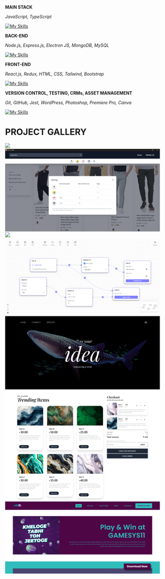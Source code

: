 **MAIN STACK**

_JavaScript, TypeScript_

[![My Skills](https://skillicons.dev/icons?i=js,ts)](https://www.linkedin.com/in/subham99saha/)

**BACK-END**

_Node.js, Express.js, Electron JS, MongoDB, MySQL_

[![My Skills](https://skillicons.dev/icons?i=nodejs,express,electron,mongodb,mysql)](https://www.linkedin.com/in/subham99saha/)

**FRONT-END**

_React.js, Redux, HTML, CSS, Tailwind, Bootstrap_

[![My Skills](https://skillicons.dev/icons?i=react,redux,html,css,tailwind,bootstrap)](https://www.linkedin.com/in/subham99saha/)

**VERSION CONTROL, TESTING, CRMs, ASSET MANAGEMENT**

_Git, GitHub, Jest, WordPress, Photoshop, Premiere Pro, Canva_

[![My Skills](https://skillicons.dev/icons?i=git,github,jest,wordpress,ps,pr)](https://www.linkedin.com/in/subham99saha/)

# PROJECT GALLERY
[![](https://camo.githubusercontent.com/ed16c45a0e8f98d8810c48e64900f046496701294c8ddb6e371a884d9bf711e6/68747470733a2f2f692e696d67686970706f2e636f6d2f66696c65732f6a72313439376763452e706e67)](https://github.com/subham99saha/travel-crm/blob/main/README.md)
[![](https://raw.githubusercontent.com/subham99saha/holy-scrap-app/refs/heads/main/snaps/Screenshot%202024-12-01%20181822.png)](https://github.com/subham99saha/ecommerce-price-scraper-comparer/blob/main/README.md)
[![](https://raw.githubusercontent.com/subham99saha/shipment-management-dashboard/refs/heads/main/snaps/2022-05-24.png)](https://github.com/subham99saha/shipment-management-dashboard/blob/main/README.md)
[![](https://raw.githubusercontent.com/subham99saha/reactflow-vectorshift-demo/refs/heads/main/snaps/localhost_3000_%20(3).png)](https://github.com/subham99saha/reactflow-vectorshift-demo/blob/main/README.md)
[![](https://raw.githubusercontent.com/subham99saha/content-marketing-agency-website/refs/heads/main/snaps/contentladder.in_.png)](https://github.com/subham99saha/content-marketing-agency-website/blob/main/README.md)
[![](https://github.com/subham99saha/uniblox-assignment/blob/main/snaps/1.png?raw=true)](https://github.com/subham99saha/uniblox-assignment/blob/main/README.md)
[![](https://github.com/subham99saha/online-fantasy-cricket-website/raw/main/snaps/gamesys11.com_.png)](https://github.com/subham99saha/online-fantasy-cricket-website/blob/main/README.md)

<!-- # GALLERY
<div style="display: grid; grid-template-columns: repeat(3, 1fr);">

<div style="overflow: hidden; height: 150px; border: 2px solid green; grid-column: 1; grid-row: 1;">
  <img src="https://camo.githubusercontent.com/ed16c45a0e8f98d8810c48e64900f046496701294c8ddb6e371a884d9bf711e6/68747470733a2f2f692e696d67686970706f2e636f6d2f66696c65732f6a72313439376763452e706e67" alt="Image 1" style="width: 100%; height: auto; object-fit: cover;">
</div>

<div style="overflow: hidden; height: 150px; border: 2px solid green; grid-column: 2; grid-row: 1;">
  <img src="https://raw.githubusercontent.com/subham99saha/shipment-management-dashboard/refs/heads/main/snaps/2022-05-24.png" alt="Image 2" style="width: 100%; height: auto; object-fit: cover;">
</div>

<div style="overflow: hidden; height: 150px; border: 2px solid green; grid-column: 3; grid-row: 1;">
  <img src="https://raw.githubusercontent.com/subham99saha/holy-scrap-app/refs/heads/main/snaps/Screenshot%202024-12-01%20181822.png" alt="Image 3" style="width: 100%; height: auto; object-fit: cover;">
</div>

<div style="overflow: hidden; height: 150px; border: 2px solid green; grid-column: 1; grid-row: 2;">
  <img src="https://raw.githubusercontent.com/subham99saha/reactflow-vectorshift-demo/refs/heads/main/snaps/localhost_3000_%20(3).png" alt="Image 4" style="width: 100%; height: auto; object-fit: cover;">
</div>

<div style="overflow: hidden; height: 150px; border: 2px solid green; grid-column: 2; grid-row: 2;">
  <img src="https://raw.githubusercontent.com/subham99saha/content-marketing-agency-website/refs/heads/main/snaps/contentladder.in_.png" alt="Image 5" style="width: 100%; height: auto; object-fit: cover;">
</div>

<div style="overflow: hidden; height: 150px; border: 2px solid green; grid-column: 3; grid-row: 2;">
  <img src="https://github.com/subham99saha/online-fantasy-cricket-website/raw/main/snaps/gamesys11.com_.png" alt="Image 6" style="width: 100%; height: auto; object-fit: cover;">
</div>

</div> -->

<!--
**subham99saha/subham99saha** is a ✨ _special_ ✨ repository because its `README.md` (this file) appears on your GitHub profile.

Here are some ideas to get you started:

- 🔭 I’m currently working on ...
- 🌱 I’m currently learning ...
- 👯 I’m looking to collaborate on ...
- 🤔 I’m looking for help with ...
- 💬 Ask me about ...
- 📫 How to reach me: ...
- 😄 Pronouns: ...
- ⚡ Fun fact: ...
-->
